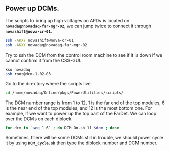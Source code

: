 ## Power up DCMs.
The scripts to bring up high voltages on APDs is located on **`novadaq@novadaq-far-mgr-02`**, we can jump twice to connect it through **`novashift@nova-cr-01`**.
```bash
ssh -AKXY novashift@nova-cr-01
ssh -AKXY novadaq@novadaq-far-mgr-02
```
Try to ssh the DCM from the control room machine to see if it is down if we cannot confirm it from the CSS-GUI.
```bash
ksu novadaq
ssh root@dcm-1-02-03
```
Go to the directory where the scripts live.
```bash
cd /home/novadaq/Online/pkgs/PowerUtilities/scripts/
```
The DCM number range is from 1 to 12, 1 is the far end of the top modules, 6 is the near end of the top modules, and 12 is the most bottom one.
For example, if we want to power up the top part of the FarDet. We can loop over the DCMs on each diblock.
```bash
for dcm in `seq 1 6` ; do DCM_On.sh 11 $dcm ; done
```
Sometimes, there will be some DCMs still in trouble, we should power cycle it by using **`DCM_Cycle.sh`** then type the diblock number and DCM number.

